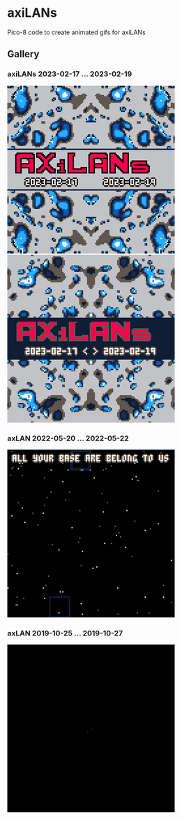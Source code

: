 # axiLANs

Pico-8 code to create animated gifs for axiLANs

## Gallery

### axiLANs 2023-02-17 ... 2023-02-19

![axiLANs](images/axiLANs%202023-02%20(light).gif) ![axiLANs](images/axiLANs%202023-02%20(dark).gif)

### axLAN 2022-05-20 ... 2022-05-22

![axiLANs](images/axlan2022.gif)

### axLAN 2019-10-25 ... 2019-10-27

![axiLANs](images/axlan2019.gif)

